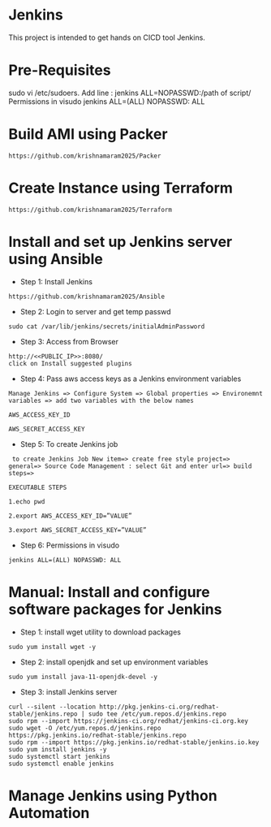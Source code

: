 # Jenkins
This project is intended to get hands on CICD tool Jenkins.

# Pre-Requisites
sudo vi /etc/sudoers. Add line : jenkins ALL=NOPASSWD:/path of script/
Permissions in visudo jenkins ALL=(ALL) NOPASSWD: ALL

# Build AMI using Packer
```
https://github.com/krishnamaram2025/Packer
```
# Create Instance using Terraform
```
https://github.com/krishnamaram2025/Terraform
```
# Install and set up Jenkins server using Ansible
* Step 1: Install Jenkins
```
https://github.com/krishnamaram2025/Ansible
```
* Step 2: Login to server and get temp passwd
```
sudo cat /var/lib/jenkins/secrets/initialAdminPassword
```
* Step 3: Access from Browser
```
http://<<PUBLIC_IP>>:8080/
click on Install suggested plugins
```
* Step 4: Pass aws access keys as a Jenkins environment variables
```
Manage Jenkins => Configure System => Global properties => Environemnt variables => add two variables with the below names

AWS_ACCESS_KEY_ID

AWS_SECRET_ACCESS_KEY
```
* Step 5: To create Jenkins job
```
 to create Jenkins Job New item=> create free style project=> general=> Source Code Management : select Git and enter url=> build steps=>

EXECUTABLE STEPS

1.echo pwd

2.export AWS_ACCESS_KEY_ID=”VALUE”

3.export AWS_SECRET_ACCESS_KEY=”VALUE”
```

* Step 6: Permissions in visudo
```
jenkins ALL=(ALL) NOPASSWD: ALL
```
# Manual: Install and configure software packages for Jenkins
* Step 1: install wget utility to download packages
```
sudo yum install wget -y
```
* Step 2: install openjdk and set up environment variables 
```
sudo yum install java-11-openjdk-devel -y
```
* Step 3: install Jenkins server 
```
curl --silent --location http://pkg.jenkins-ci.org/redhat-stable/jenkins.repo | sudo tee /etc/yum.repos.d/jenkins.repo 
sudo rpm --import https://jenkins-ci.org/redhat/jenkins-ci.org.key 
sudo wget -O /etc/yum.repos.d/jenkins.repo https://pkg.jenkins.io/redhat-stable/jenkins.repo 
sudo rpm --import https://pkg.jenkins.io/redhat-stable/jenkins.io.key 
sudo yum install jenkins -y
sudo systemctl start jenkins 
sudo systemctl enable jenkins
```

# Manage Jenkins using Python Automation
